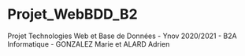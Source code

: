 # Projet_WebBDD_B2
Projet Technologies Web et Base de Données - Ynov 2020/2021 - B2A Informatique - GONZALEZ Marie et ALARD Adrien
